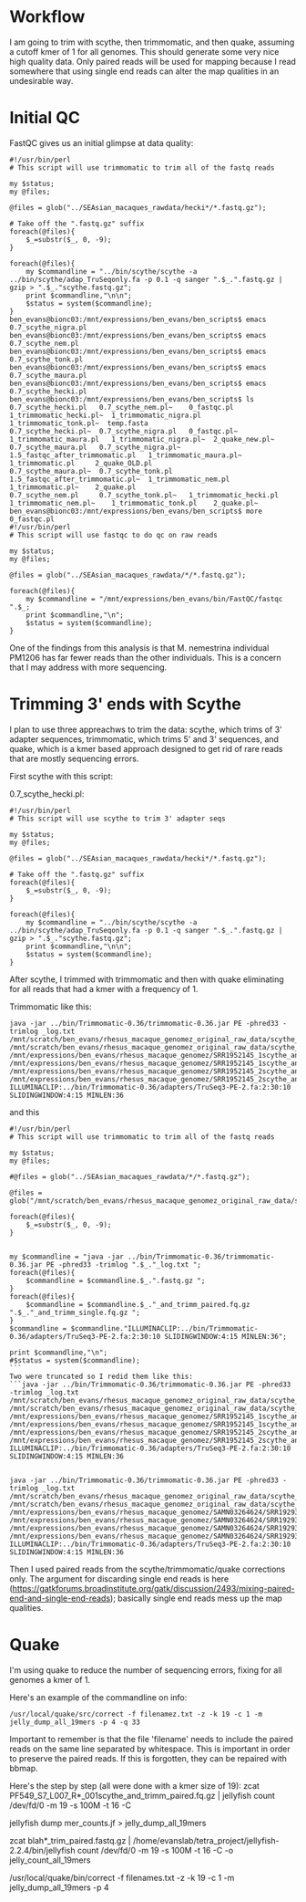 # Workflow

I am going to trim with scythe, then trimmomatic, and then quake, assuming a cutoff kmer of 1 for all genomes.  This should generate some very nice high quality data.  Only paired reads will be used for mapping because I read somewhere that using single end reads can alter the map qualities in an undesirable way.

# Initial QC

FastQC gives us an initial glimpse at data quality:
```
#!/usr/bin/perl
# This script will use trimmomatic to trim all of the fastq reads

my $status;
my @files;

@files = glob("../SEAsian_macaques_rawdata/hecki*/*.fastq.gz");

# Take off the ".fastq.gz" suffix
foreach(@files){
    $_=substr($_, 0, -9);
}

foreach(@files){
    my $commandline = "../bin/scythe/scythe -a ../bin/scythe/adap_TruSeqonly.fa -p 0.1 -q sanger ".$_.".fastq.gz | gzip > ".$_."scythe.fastq.gz";
    print $commandline,"\n\n";
    $status = system($commandline);
}
ben_evans@bionc03:/mnt/expressions/ben_evans/ben_scripts$ emacs 0.7_scythe_nigra.pl
ben_evans@bionc03:/mnt/expressions/ben_evans/ben_scripts$ emacs 0.7_scythe_nem.pl
ben_evans@bionc03:/mnt/expressions/ben_evans/ben_scripts$ emacs 0.7_scythe_tonk.pl
ben_evans@bionc03:/mnt/expressions/ben_evans/ben_scripts$ emacs 0.7_scythe_maura.pl
ben_evans@bionc03:/mnt/expressions/ben_evans/ben_scripts$ emacs 0.7_scythe_hecki.pl
ben_evans@bionc03:/mnt/expressions/ben_evans/ben_scripts$ ls
0.7_scythe_hecki.pl   0.7_scythe_nem.pl~    0_fastqc.pl			      1_trimmomatic_hecki.pl~  1_trimmomatic_nigra.pl	1_trimmomatic_tonk.pl~	temp.fasta
0.7_scythe_hecki.pl~  0.7_scythe_nigra.pl   0_fastqc.pl~		      1_trimmomatic_maura.pl   1_trimmomatic_nigra.pl~	2_quake_new.pl~
0.7_scythe_maura.pl   0.7_scythe_nigra.pl~  1.5_fastqc_after_trimmomatic.pl   1_trimmomatic_maura.pl~  1_trimmomatic.pl		2_quake_OLD.pl
0.7_scythe_maura.pl~  0.7_scythe_tonk.pl    1.5_fastqc_after_trimmomatic.pl~  1_trimmomatic_nem.pl     1_trimmomatic.pl~	2_quake.pl
0.7_scythe_nem.pl     0.7_scythe_tonk.pl~   1_trimmomatic_hecki.pl	      1_trimmomatic_nem.pl~    1_trimmomatic_tonk.pl	2_quake.pl~
ben_evans@bionc03:/mnt/expressions/ben_evans/ben_scripts$ more 0_fastqc.pl
#!/usr/bin/perl
# This script will use fastqc to do qc on raw reads

my $status;
my @files;

@files = glob("../SEAsian_macaques_rawdata/*/*.fastq.gz");

foreach(@files){
    my $commandline = "/mnt/expressions/ben_evans/bin/FastQC/fastqc ".$_;
    print $commandline,"\n";
    $status = system($commandline);
}
```

One of the findings from this analysis is that M. nemestrina individual PM1206 has far fewer reads than the other individuals.  This is a concern that I may address with more sequencing.

# Trimming 3' ends with Scythe

I plan to use three appreachws to trim the data: scythe, which trims of 3' adapter sequences, trimmomatic, which trims 5' and 3' sequences, and quake, which is a kmer based approach designed to get rid of rare reads that are mostly sequencing errors.

First scythe with this script: 

0.7_scythe_hecki.pl:

```
#!/usr/bin/perl
# This script will use scythe to trim 3' adapter seqs

my $status;
my @files;

@files = glob("../SEAsian_macaques_rawdata/hecki*/*.fastq.gz");

# Take off the ".fastq.gz" suffix
foreach(@files){
    $_=substr($_, 0, -9);
}

foreach(@files){
    my $commandline = "../bin/scythe/scythe -a ../bin/scythe/adap_TruSeqonly.fa -p 0.1 -q sanger ".$_.".fastq.gz | gzip > ".$_."scythe.fastq.gz";
    print $commandline,"\n\n";
    $status = system($commandline);
}
```

After scythe, I trimmed with trimmomatic and then with quake eliminating for all reads that had a kmer with a frequency of 1.

Trimmomatic like this:
```
java -jar ../bin/Trimmomatic-0.36/trimmomatic-0.36.jar PE -phred33 -trimlog _log.txt /mnt/scratch/ben_evans/rhesus_macaque_genomez_original_raw_data/scythe_only/SRR1952145_1scythe.fastq.gz /mnt/scratch/ben_evans/rhesus_macaque_genomez_original_raw_data/scythe_only/SRR1952145_2scythe.fastq.gz /mnt/expressions/ben_evans/rhesus_macaque_genomez/SRR1952145_1scythe_and_trimm_paired.fastq.gz /mnt/expressions/ben_evans/rhesus_macaque_genomez/SRR1952145_1scythe_and_trimm_single.fastq.gz /mnt/expressions/ben_evans/rhesus_macaque_genomez/SRR1952145_2scythe_and_trimm_paired.fastq.gz /mnt/expressions/ben_evans/rhesus_macaque_genomez/SRR1952145_2scythe_and_trimm_single.fastq.gz ILLUMINACLIP:../bin/Trimmomatic-0.36/adapters/TruSeq3-PE-2.fa:2:30:10 SLIDINGWINDOW:4:15 MINLEN:36
```
and this
```
#!/usr/bin/perl                                                                                                                                                   
# This script will use trimmomatic to trim all of the fastq reads                                                                                                 

my $status;
my @files;

#@files = glob("../SEAsian_macaques_rawdata/*/*.fastq.gz");                                                                                                       

@files = glob("/mnt/scratch/ben_evans/rhesus_macaque_genomez_original_raw_data/scythe_only/SRR1952145*scythe.fastq.gz");

foreach(@files){
    $_=substr($_, 0, -9);
}


my $commandline = "java -jar ../bin/Trimmomatic-0.36/trimmomatic-0.36.jar PE -phred33 -trimlog ".$_."_log.txt ";
foreach(@files){
    $commandline = $commandline.$_.".fastq.gz ";
}
foreach(@files){
    $commandline = $commandline.$_."_and_trimm_paired.fq.gz ".$_."_and_trimm_single.fq.gz ";
}
$commandline = $commandline."ILLUMINACLIP:../bin/Trimmomatic-0.36/adapters/TruSeq3-PE-2.fa:2:30:10 SLIDINGWINDOW:4:15 MINLEN:36";

print $commandline,"\n";
#$status = system($commandline);                                                                                                         ```
Two were truncated so I redid them like this:
```java -jar ../bin/Trimmomatic-0.36/trimmomatic-0.36.jar PE -phred33 -trimlog _log.txt /mnt/scratch/ben_evans/rhesus_macaque_genomez_original_raw_data/scythe_only/SRR1952145_1scythe.fastq.gz /mnt/scratch/ben_evans/rhesus_macaque_genomez_original_raw_data/scythe_only/SRR1952145_2scythe.fastq.gz /mnt/expressions/ben_evans/rhesus_macaque_genomez/SRR1952145_1scythe_and_trimm_paired.fastq.gz /mnt/expressions/ben_evans/rhesus_macaque_genomez/SRR1952145_1scythe_and_trimm_single.fastq.gz /mnt/expressions/ben_evans/rhesus_macaque_genomez/SRR1952145_2scythe_and_trimm_paired.fastq.gz /mnt/expressions/ben_evans/rhesus_macaque_genomez/SRR1952145_2scythe_and_trimm_single.fastq.gz ILLUMINACLIP:../bin/Trimmomatic-0.36/adapters/TruSeq3-PE-2.fa:2:30:10 SLIDINGWINDOW:4:15 MINLEN:36


java -jar ../bin/Trimmomatic-0.36/trimmomatic-0.36.jar PE -phred33 -trimlog _log.txt /mnt/scratch/ben_evans/rhesus_macaque_genomez_original_raw_data/scythe_only/SRR1929379_1scythe.fastq.gz /mnt/scratch/ben_evans/rhesus_macaque_genomez_original_raw_data/scythe_only/SRR1929379_2scythe.fastq.gz /mnt/expressions/ben_evans/rhesus_macaque_genomez/SAMN03264624/SRR1929379_1scythe_and_trimm_paired.fastq.gz /mnt/expressions/ben_evans/rhesus_macaque_genomez/SAMN03264624/SRR1929379_1scythe_and_trimm_single.fastq.gz /mnt/expressions/ben_evans/rhesus_macaque_genomez/SAMN03264624/SRR1929379_1scythe_and_trimm_paired.fastq.gz /mnt/expressions/ben_evans/rhesus_macaque_genomez/SAMN03264624/SRR1929379_1scythe_and_trimm_single.fastq.gz ILLUMINACLIP:../bin/Trimmomatic-0.36/adapters/TruSeq3-PE-2.fa:2:30:10 SLIDINGWINDOW:4:15 MINLEN:36
```




Then I used paired reads from the scythe/trimmomatic/quake corrections only.  The argument for discarding single end reads is here (https://gatkforums.broadinstitute.org/gatk/discussion/2493/mixing-paired-end-and-single-end-reads); basically single end reads mess up the map qualities.

# Quake

I'm using quake to reduce the number of sequencing errors, fixing for all genomes a kmer of 1.

Here's an example of the commandline on info:
```
/usr/local/quake/src/correct -f filenamez.txt -z -k 19 -c 1 -m jelly_dump_all_19mers -p 4 -q 33
```
Important to remember is that the file 'filename' needs to include the paired reads on the same line separated by whitespace.  This is important in order to preserve the paired reads.  If this is forgotten, they can be repaired with bbmap.

Here's the step by step (all were done with a kmer size of 19):
zcat PF549_S7_L007_R*_001scythe_and_trimm_paired.fq.gz | jellyfish count /dev/fd/0 -m 19 -s 100M -t 16 -C

jellyfish dump mer_counts.jf > jelly_dump_all_19mers

zcat blah*_trim_paired.fastq.gz | /home/evanslab/tetra_project/jellyfish-2.2.4/bin/jellyfish count /dev/fd/0 -m 19 -s 100M -t 16 -C -o jelly_count_all_19mers

/usr/local/quake/bin/correct -f filenames.txt -z -k 19 -c 1 -m jelly_dump_all_19mers -p 4




